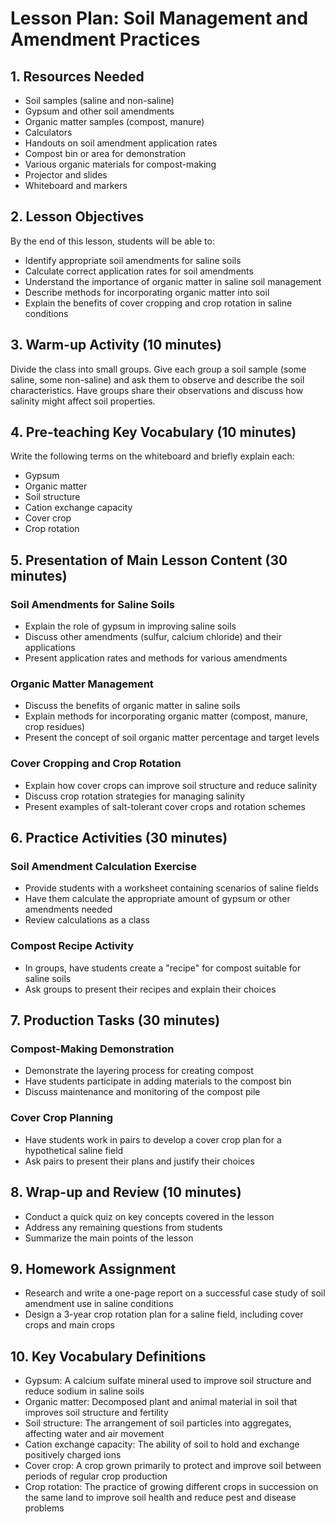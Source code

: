 # Lesson Plan: Soil Management and Amendment Practices

## 1. Resources Needed

- Soil samples (saline and non-saline)
- Gypsum and other soil amendments
- Organic matter samples (compost, manure)
- Calculators
- Handouts on soil amendment application rates
- Compost bin or area for demonstration
- Various organic materials for compost-making
- Projector and slides
- Whiteboard and markers

## 2. Lesson Objectives

By the end of this lesson, students will be able to:
- Identify appropriate soil amendments for saline soils
- Calculate correct application rates for soil amendments
- Understand the importance of organic matter in saline soil management
- Describe methods for incorporating organic matter into soil
- Explain the benefits of cover cropping and crop rotation in saline conditions

## 3. Warm-up Activity (10 minutes)

Divide the class into small groups. Give each group a soil sample (some saline, some non-saline) and ask them to observe and describe the soil characteristics. Have groups share their observations and discuss how salinity might affect soil properties.

## 4. Pre-teaching Key Vocabulary (10 minutes)

Write the following terms on the whiteboard and briefly explain each:
- Gypsum
- Organic matter
- Soil structure
- Cation exchange capacity
- Cover crop
- Crop rotation

## 5. Presentation of Main Lesson Content (30 minutes)

### Soil Amendments for Saline Soils
- Explain the role of gypsum in improving saline soils
- Discuss other amendments (sulfur, calcium chloride) and their applications
- Present application rates and methods for various amendments

### Organic Matter Management
- Discuss the benefits of organic matter in saline soils
- Explain methods for incorporating organic matter (compost, manure, crop residues)
- Present the concept of soil organic matter percentage and target levels

### Cover Cropping and Crop Rotation
- Explain how cover crops can improve soil structure and reduce salinity
- Discuss crop rotation strategies for managing salinity
- Present examples of salt-tolerant cover crops and rotation schemes

## 6. Practice Activities (30 minutes)

### Soil Amendment Calculation Exercise
- Provide students with a worksheet containing scenarios of saline fields
- Have them calculate the appropriate amount of gypsum or other amendments needed
- Review calculations as a class

### Compost Recipe Activity
- In groups, have students create a "recipe" for compost suitable for saline soils
- Ask groups to present their recipes and explain their choices

## 7. Production Tasks (30 minutes)

### Compost-Making Demonstration
- Demonstrate the layering process for creating compost
- Have students participate in adding materials to the compost bin
- Discuss maintenance and monitoring of the compost pile

### Cover Crop Planning
- Have students work in pairs to develop a cover crop plan for a hypothetical saline field
- Ask pairs to present their plans and justify their choices

## 8. Wrap-up and Review (10 minutes)

- Conduct a quick quiz on key concepts covered in the lesson
- Address any remaining questions from students
- Summarize the main points of the lesson

## 9. Homework Assignment

- Research and write a one-page report on a successful case study of soil amendment use in saline conditions
- Design a 3-year crop rotation plan for a saline field, including cover crops and main crops

## 10. Key Vocabulary Definitions

- Gypsum: A calcium sulfate mineral used to improve soil structure and reduce sodium in saline soils
- Organic matter: Decomposed plant and animal material in soil that improves soil structure and fertility
- Soil structure: The arrangement of soil particles into aggregates, affecting water and air movement
- Cation exchange capacity: The ability of soil to hold and exchange positively charged ions
- Cover crop: A crop grown primarily to protect and improve soil between periods of regular crop production
- Crop rotation: The practice of growing different crops in succession on the same land to improve soil health and reduce pest and disease problems